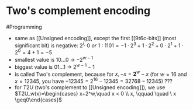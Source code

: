 # Two's complement encoding

#Programming

- same as [[Unsigned encoding]], except the first [[9t6c-bits]] (most significant bit) is negative: ${2^i \cdot \ 0 \ or \ 1}$ : ${1101 = -1 \cdot 2^3 + 1 \cdot 2^2 + 0 \cdot 2^1 + 1 \cdot 2^0 = 4+1=-5}$
- smallest value is $10\dots0$ -> $-2^{w-1}$
- biggest value is $01\dots1$ -> $2^{w-1}-1$
- is called Two's complement, because for $x, -x = \mathbf{2}^w - x$ (for $w=16$ and $x=12345$, you have $-12345 = 2^16 - 12345 = 32768 - 12345$) ???
- for $T2U$ (two's complement to [[Unsigned encoding]]), we use $T2U_w(x)=\begin{cases} x+2^w,\quad x < 0 \\ x, \qquad \quad \ x \geq0\end{cases}$
